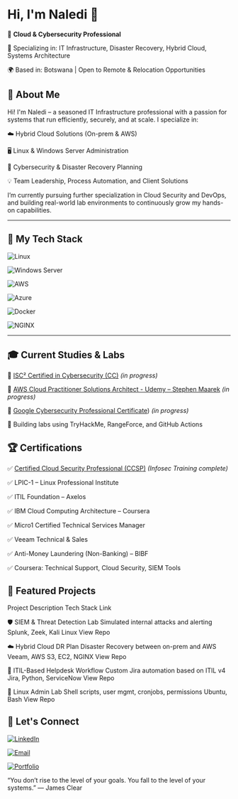 # Hi, I'm Naledi 👋

🚀 **Cloud & Cybersecurity Professional**  

🎯 Specializing in: IT Infrastructure, Disaster Recovery, Hybrid Cloud, Systems Architecture  

🌍 Based in: Botswana | Open to Remote & Relocation Opportunities

## 💼 About Me
Hi! I'm Naledi – a seasoned IT Infrastructure professional with a passion for systems that run efficiently, securely, and at scale. I specialize in:

☁️ Hybrid Cloud Solutions (On-prem & AWS)

🖥️ Linux & Windows Server Administration

🔐 Cybersecurity & Disaster Recovery Planning

💡 Team Leadership, Process Automation, and Client Solutions

I’m currently pursuing further specialization in Cloud Security and DevOps, and building real-world lab environments to continuously grow my hands-on capabilities.

---

## 🔧 My Tech Stack

![Linux](https://img.shields.io/badge/Linux-FCC624?style=flat&logo=linux&logoColor=black)

![Windows Server](https://img.shields.io/badge/Windows_Server-0078D6?style=flat&logo=windows&logoColor=white)

![AWS](https://img.shields.io/badge/AWS-232F3E?style=flat&logo=amazonaws)

![Azure](https://img.shields.io/badge/Azure-0078D4?style=flat&logo=microsoftazure)

![Docker](https://img.shields.io/badge/Docker-2496ED?style=flat&logo=docker&logoColor=white)

![NGINX](https://img.shields.io/badge/Nginx-269539?style=flat&logo=nginx&logoColor=white)

---

## 🎓 Current Studies & Labs

🧪 [ISC² Certified in Cybersecurity (CC)](https://www.isc2.org/Certifications/CC) *(in progress)*

🧪 [AWS Cloud Practitioner Solutions Architect - Udemy – Stephen Maarek](https://www.udemy.com/course/aws-certified-solutions-architect-associate-saa-c03/?couponCode=25BBPMXINACTIVE) *(in progress)*

🧪 [Google Cybersecurity Professional Certificate](https://www.coursera.org/professional-certificates/google-cybersecurity)) *(in progress)*

🧪 Building labs using TryHackMe, RangeForce, and GitHub Actions

## 🏆 Certifications

✅ [Certified Cloud Security Professional (CCSP)](https://www.isc2.org/Certifications/CCSP) *(Infosec Training complete)*

✅ LPIC-1 – Linux Professional Institute

✅ ITIL Foundation – Axelos

✅ IBM Cloud Computing Architecture – Coursera

✅ Micro1 Certified Technical Services Manager

✅ Veeam Technical & Sales

✅ Anti-Money Laundering (Non-Banking) – BIBF 

✅ Coursera: Technical Support, Cloud Security, SIEM Tools

## 📁 Featured Projects
Project	Description	Tech Stack	Link

🛡️ SIEM & Threat Detection Lab	Simulated internal attacks and alerting	Splunk, Zeek, Kali Linux	View Repo

☁️ Hybrid Cloud DR Plan	Disaster Recovery between on-prem and AWS	Veeam, AWS S3, EC2, NGINX	View Repo

🧪 ITIL-Based Helpdesk Workflow	Custom Jira automation based on ITIL v4	Jira, Python, ServiceNow	View Repo

🐧 Linux Admin Lab	Shell scripts, user mgmt, cronjobs, permissions	Ubuntu, Bash	View Repo


## 🔗 Let's Connect

[![LinkedIn](https://img.shields.io/badge/-LinkedIn-0077B5?style=flat&logo=linkedin)](https://linkedin.com/in/naledi-shanell)

[![Email](https://img.shields.io/badge/-Email-D14836?style=flat&logo=gmail&logoColor=white)](mailto:shanell.mpho@gmail.com)

[![Portfolio](https://img.shields.io/badge/-Labs_Portfolio-000?style=flat&logo=github)](https://github.com/naledi-shanell?tab=repositories)



“You don’t rise to the level of your goals. You fall to the level of your systems.”
— James Clear

